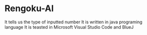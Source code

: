 # Rengoku-AI
It tells us the type of inputted number
It is written in java programing language
It is teasted in Microsoft Visual Studio Code and BlueJ

